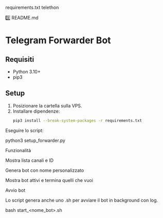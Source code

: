 requirements.txt
telethon

3️⃣ README.md
# Telegram Forwarder Bot

## Requisiti
- Python 3.10+
- pip3

## Setup
1. Posizionare la cartella sulla VPS.
2. Installare dipendenze:
   ```bash
   pip3 install --break-system-packages -r requirements.txt


Eseguire lo script:

python3 setup_forwarder.py

Funzionalità

Mostra lista canali e ID

Genera bot con nome personalizzato

Mostra bot attivi e termina quelli che vuoi

Avvio bot

Lo script genera anche uno .sh per avviare il bot in background con log.

bash start_<nome_bot>.sh



